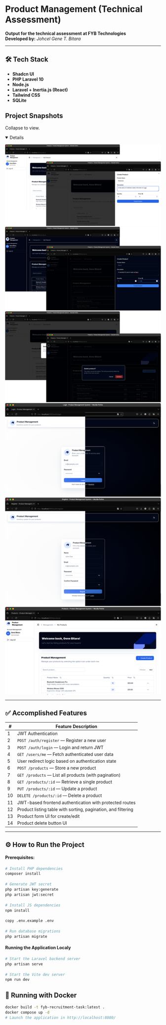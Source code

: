 # Product Management (Technical Assessment)

**Output for the technical assessment at FYB Technologies**  
**Developed by:** _Johcel Gene T. Bitara_

---

## 🛠 Tech Stack

- **Shadcn UI**
- **PHP Laravel 10**
- **Node.js**
- **Laravel + Inertia.js (React)**
- **Tailwind CSS**
- **SQLite**

## Project Snapshots

Collapse to view.

<details open>

![image](public/snapshots/Frame%204.png)
![image](public/snapshots/Frame%205.png)
![image](public/snapshots/Frame%206.png)
![image](public/snapshots/Frame%207.png)
![image](public/snapshots/Frame%208.png)
![image](public/snapshots/Frame%209.png)

</details>

---

## ✅ Accomplished Features

| #   | Feature Description                                           |
| --- | ------------------------------------------------------------- |
| 1   | JWT Authentication                                            |
| 2   | `POST /auth/register` — Register a new user                   |
| 3   | `POST /auth/login` — Login and return JWT                     |
| 4   | `GET /users/me` — Fetch authenticated user data               |
| 5   | User redirect logic based on authentication state             |
| 6   | `POST /products` — Store a new product                        |
| 7   | `GET /products` — List all products (with pagination)         |
| 8   | `GET /products/:id` — Retrieve a single product               |
| 9   | `PUT /products/:id` — Update a product                        |
| 10  | `DELETE /products/:id` — Delete a product                     |
| 11  | JWT-based frontend authentication with protected routes       |
| 12  | Product listing table with sorting, pagination, and filtering |
| 13  | Product form UI for create/edit                               |
| 14  | Product delete button UI                                      |

---

## ⚙️ How to Run the Project

#### Prerequisites:

```bash
# Install PHP dependencies
composer install

# Generate JWT secret
php artisan key:generate
php artisan jwt:secret

# Install JS dependencies
npm install

copy .env.example .env

# Run database migrations
php artisan migrate
```

#### Running the Application Localy

```bash
# Start the Laravel backend server
php artisan serve

# Start the Vite dev server
npm run dev
```

## 🐋 Running with Docker

```bash
docker build -t fyb-recruitment-task:latest .
docker compose up -d
# Launch the application in http://localhost:8080/
```
